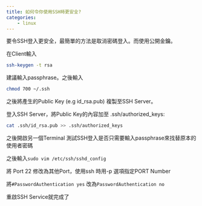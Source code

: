```yaml
---
title: 如何令你使用SSH時更安全?
categories:
    - linux
---
```

要令SSH登入更安全，最簡單的方法是取消密碼登入。而使用公開金鑰。

在Client輸入
```bash
ssh-keygen -t rsa
```
建議輸入passphrase。之後輸入
```bash
chmod 700 ~/.ssh
```

之後將產生的Public Key (e.g id_rsa.pub) 複製至SSH Server。

登入SSH Server，將Public Key的內容加至 .ssh/authorized_keys:
```bash
cat .ssh/id_rsa.pub >> .ssh/authorized_keys
```

之後開啟另一個Terminal 測試SSH登入是否只需要輸入passphrase來找替原本的使用者密碼

之後輸入```sudo vim /etc/ssh/sshd_config```

將 Port 22 修改為其他Port，使用ssh 時用-p 選項指定PORT Number

將```#PasswordAuthentication yes``` 改為```PasswordAuthentication no```

重啟SSH Service就完成了
